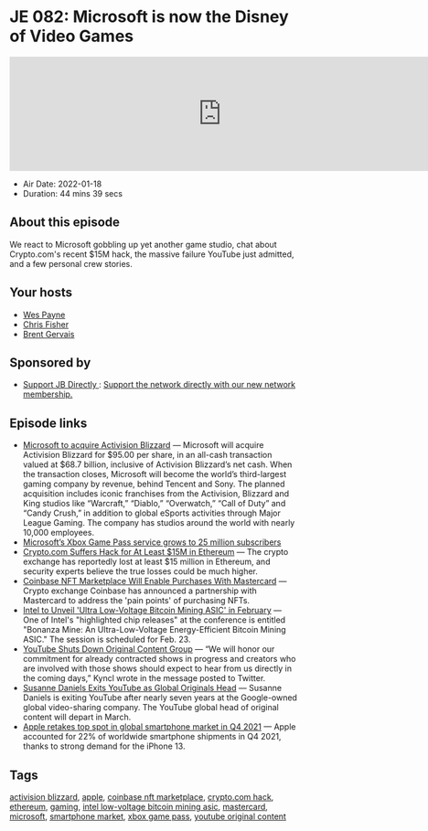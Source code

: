 # JE 082: Microsoft is now the Disney of Video Games

<iframe src="https://player.fireside.fm/v2/WTrMvATU+isyieG1A?theme=dark" width="740" height="200" frameborder="0" scrolling="no"></iframe>

* Air Date: 2022-01-18
* Duration: 44 mins 39 secs

## About this episode

We react to Microsoft gobbling up yet another game studio, chat about Crypto.com's recent $15M hack, the massive failure YouTube just admitted, and a few personal crew stories.

## Your hosts
* [Wes Payne](https://extras.show//hosts/wes)
* [Chris Fisher](https://extras.show//hosts/chrislas)
* [Brent Gervais](https://extras.show//hosts/brent)

## Sponsored by

  * [Support JB Directly ](http://jupiter.party): [Support the network directly with our new network membership.](http://jupiter.party)



## Episode links

  * [Microsoft to acquire Activision Blizzard](https://news.microsoft.com/2022/01/18/microsoft-to-acquire-activision-blizzard-to-bring-the-joy-and-community-of-gaming-to-everyone-across-every-device/ "Microsoft to acquire Activision Blizzard") — Microsoft will acquire Activision Blizzard for $95.00 per share, in an all-cash transaction valued at $68.7 billion, inclusive of Activision Blizzard’s net cash. When the transaction closes, Microsoft will become the world’s third-largest gaming company by revenue, behind Tencent and Sony. The planned acquisition includes iconic franchises from the Activision, Blizzard and King studios like “Warcraft,” “Diablo,” “Overwatch,” “Call of Duty” and “Candy Crush,” in addition to global eSports activities through Major League Gaming. The company has studios around the world with nearly 10,000 employees. 
  * [Microsoft’s Xbox Game Pass service grows to 25 million subscribers](https://www.theverge.com/2022/1/18/22406059/xbox-game-pass-subscribers-25-million-microsoft-activision?scrolla=5eb6d68b7fedc32c19ef33b4 "Microsoft’s Xbox Game Pass service grows to 25 million subscribers")
  * [Crypto.com Suffers Hack for At Least $15M in Ethereum](https://decrypt.co/90590/crypto-com-suffers-hack-at-least-15m-ethereum "Crypto.com Suffers Hack for At Least $15M in Ethereum") — The crypto exchange has reportedly lost at least $15 million in Ethereum, and security experts believe the true losses could be much higher.
  * [Coinbase NFT Marketplace Will Enable Purchases With Mastercard](https://decrypt.co/90618/coinbase-nft-marketplace-will-enable-purchases-with-mastercard "Coinbase NFT Marketplace Will Enable Purchases With Mastercard") — Crypto exchange Coinbase has announced a partnership with Mastercard to address the 'pain points' of purchasing NFTs.
  * [Intel to Unveil 'Ultra Low-Voltage Bitcoin Mining ASIC' in February](https://www.coindesk.com/tech/2022/01/18/intel-to-unveil-ultra-low-voltage-bitcoin-mining-asic-in-february/ "Intel to Unveil 'Ultra Low-Voltage Bitcoin Mining ASIC' in February") — One of Intel's "highlighted chip releases" at the conference is entitled "Bonanza Mine: An Ultra-Low-Voltage Energy-Efficient Bitcoin Mining ASIC." The session is scheduled for Feb. 23.
  * [YouTube Shuts Down Original Content Group](https://variety.com/2022/digital/news/youtube-original-content-group-shutdown-1235156299/ "YouTube Shuts Down Original Content Group") — “We will honor our commitment for already contracted shows in progress and creators who are involved with those shows should expect to hear from us directly in the coming days,” Kyncl wrote in the message posted to Twitter.
  * [Susanne Daniels Exits YouTube as Global Originals Head](https://variety.com/2022/tv/news/susanne-daniels-exits-global-originals-head-1235156216/ "Susanne Daniels Exits YouTube as Global Originals Head") — Susanne Daniels is exiting YouTube after nearly seven years at the Google-owned global video-sharing company. The YouTube global head of original content will depart in March.
  * [Apple retakes top spot in global smartphone market in Q4 2021](https://canalys.com/newsroom/canalys-global-smartphone-market-Q4-2021 "Apple retakes top spot in global smartphone market in Q4 2021") — Apple accounted for 22% of worldwide smartphone shipments in Q4 2021, thanks to strong demand for the iPhone 13. 



## Tags

[activision blizzard](https://extras.show//tags/activision%20blizzard), [apple](https://extras.show//tags/apple), [coinbase nft marketplace](https://extras.show//tags/coinbase%20nft%20marketplace), [crypto.com hack](https://extras.show//tags/crypto.com%20hack), [ethereum](https://extras.show//tags/ethereum), [gaming](https://extras.show//tags/gaming), [intel low-voltage bitcoin mining asic](https://extras.show//tags/intel%20low-voltage%20bitcoin%20mining%20asic), [mastercard](https://extras.show//tags/mastercard), [microsoft](https://extras.show//tags/microsoft), [smartphone market](https://extras.show//tags/smartphone%20market), [xbox game pass](https://extras.show//tags/xbox%20game%20pass), [youtube original content](https://extras.show//tags/youtube%20original%20content)